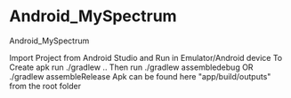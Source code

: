 # Android_MySpectrum
Android_MySpectrum

Import Project from Android Studio and Run in Emulator/Android device
To Create apk run ./gradlew  .. Then run ./gradlew assembledebug OR ./gradlew assembleRelease
Apk can be found here "app/build/outputs" from the root folder

